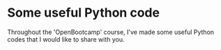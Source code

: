 # Some useful Python code

Throughout the 'OpenBootcamp' course, I've made some useful Python codes that I would like to share with you.
